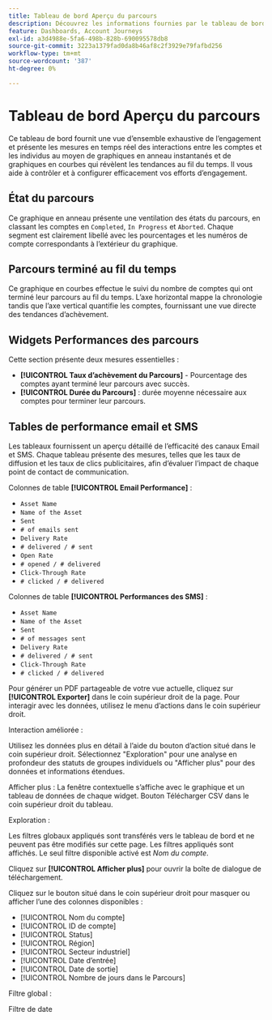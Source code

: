 ```yaml
---
title: Tableau de bord Aperçu du parcours
description: Découvrez les informations fournies par le tableau de bord Aperçu du Parcours et comment il peut vous aider à surveiller et gérer votre stratégie de Parcours de compte.
feature: Dashboards, Account Journeys
exl-id: a3d4988e-5fa6-498b-828b-690095578db8
source-git-commit: 3223a1379fad0da8b46af8c2f3929e79fafbd256
workflow-type: tm+mt
source-wordcount: '387'
ht-degree: 0%

---
```


# Tableau de bord Aperçu du parcours

Ce tableau de bord fournit une vue d’ensemble exhaustive de l’engagement et présente les mesures en temps réel des interactions entre les comptes et les individus au moyen de graphiques en anneau instantanés et de graphiques en courbes qui révèlent les tendances au fil du temps. Il vous aide à contrôler et à configurer efficacement vos efforts d’engagement.

## État du parcours

Ce graphique en anneau présente une ventilation des états du parcours, en classant les comptes en `Completed`, `In Progress` et `Aborted`. Chaque segment est clairement libellé avec les pourcentages et les numéros de compte correspondants à l’extérieur du graphique.

## Parcours terminé au fil du temps

Ce graphique en courbes effectue le suivi du nombre de comptes qui ont terminé leur parcours au fil du temps. L’axe horizontal mappe la chronologie tandis que l’axe vertical quantifie les comptes, fournissant une vue directe des tendances d’achèvement.

## Widgets Performances des parcours

Cette section présente deux mesures essentielles :

* **[!UICONTROL Taux d’achèvement du Parcours]** - Pourcentage des comptes ayant terminé leur parcours avec succès.
* **[!UICONTROL Durée du Parcours]** : durée moyenne nécessaire aux comptes pour terminer leur parcours.

## Tables de performance email et SMS

Les tableaux fournissent un aperçu détaillé de l’efficacité des canaux Email et SMS. Chaque tableau présente des mesures, telles que les taux de diffusion et les taux de clics publicitaires, afin d’évaluer l’impact de chaque point de contact de communication.

Colonnes de table **[!UICONTROL Email Performance]** :

* `Asset Name`
* `Name of the Asset`
* `Sent`
* `# of emails sent`
* `Delivery Rate`
* `# delivered / # sent`
* `Open Rate`
* `# opened / # delivered`
* `Click-Through Rate`
* `# clicked / # delivered`

Colonnes de table **[!UICONTROL Performances des SMS]** :

* `Asset Name`
* `Name of the Asset`
* `Sent`
* `# of messages sent`
* `Delivery Rate`
* `# delivered / # sent`
* `Click-Through Rate`
* `# clicked / # delivered`

Pour générer un PDF partageable de votre vue actuelle, cliquez sur **[!UICONTROL Exporter]** dans le coin supérieur droit de la page. Pour interagir avec les données, utilisez le menu d’actions dans le coin supérieur droit.

Interaction améliorée :

Utilisez les données plus en détail à l’aide du bouton d’action situé dans le coin supérieur droit. Sélectionnez &quot;Exploration&quot; pour une analyse en profondeur des statuts de groupes individuels ou &quot;Afficher plus&quot; pour des données et informations étendues.

Afficher plus :
La fenêtre contextuelle s’affiche avec le graphique et un tableau de données de chaque widget.
Bouton Télécharger CSV dans le coin supérieur droit du tableau. 

Exploration :

Les filtres globaux appliqués sont transférés vers le tableau de bord et ne peuvent pas être modifiés sur cette page.
Les filtres appliqués sont affichés.
Le seul filtre disponible activé est _Nom du compte_.

Cliquez sur **[!UICONTROL Afficher plus]** pour ouvrir la boîte de dialogue de téléchargement.

Cliquez sur le bouton situé dans le coin supérieur droit pour masquer ou afficher l’une des colonnes disponibles :

* [!UICONTROL Nom du compte]
* [!UICONTROL ID de compte]
* [!UICONTROL Status]
* [!UICONTROL Région]
* [!UICONTROL Secteur industriel]
* [!UICONTROL Date d’entrée]
* [!UICONTROL Date de sortie]
* [!UICONTROL Nombre de jours dans le Parcours]

Filtre global :

Filtre de date
